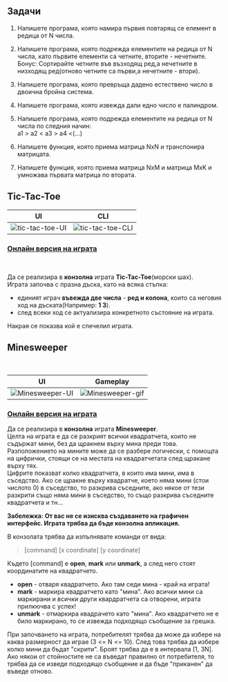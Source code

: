 ## Задачи

1. Напишете програма, която намира първия повтарящ се елемент в редица от N числа. <br />

2. Напишете програма, която подрежда елементите на редица от N числа, като първите елементи са четните, вторите - нечетните. <br />
   Бонус: Сортирайте четните във възходящ ред,а нечетните в низходящ ред(отново четните са първи,а нечетните - втори). <br />

3. Напишете програма, която превръща дадено естествено число в двоична бройна система. <br />

4. Напишете програма, която извежда дали едно число е палиндром. <br />

5. Напишете програма, която подрежда елементите на редица от N числа по следния начин: <br />
    а1 > а2 < а3 > а4 <(...) <br />

6. Напишете функция, която приема матрица NxN и транспонира матрицата.

7. Напишете функция, която приема матрица NxM и матрица MxK и умножава първата матрица по втората.

## Tic-Tac-Toe

UI         |  CLI
:-------------------------:|:-------------------------:
![tic-tac-toe-UI](https://images.ctfassets.net/3prze68gbwl1/asset-17suaysk1qa1jp4/fe212fc1d9d90b12907f5b6b04fa9280/android-ios-tic-tac-toe.png?fm=avif&w=500&h=600&fit=) | ![tic-tac-toe-CLI](https://user-images.githubusercontent.com/44736064/62582421-bd23a580-b882-11e9-92d8-ba0dced4bfb4.png)

### [Онлайн версия на играта](https://playtictactoe.org)
<br />

Да се реализира в **конзолна** играта  **Тic-Tac-Toe**(морски шах). <br />
Играта започва с празна дъска, като на всяка стъпка:
- единият играч **въвежда две числа** - **ред и колона**, които са неговия ход на дъската(Например: **1 3**).
- след всеки ход се актуализира конкретното състояние на играта.

Накрая се показва кой е спечелил играта.




## Мinesweeper
<br />

UI         |  Gameplay 
:-------------------------:|:-------------------------:
![Minesweeper-UI](https://i.ibb.co/F4YY0ST/beginner.png) | ![Minesweeper-gif](https://media.tenor.com/QDFZ0s69LJ8AAAAd/minesweeper-get-real.gif)


### [Онлайн версия на играта](http://minesweeperonline.com/#)

Да се реализира в **конзолна** играта  **Мinesweeper**. <br />
Целта на играта е да се разкрият всички квадратчета, които не съдържат мини, без да щракнем върху мина преди това. <br />
Разположението на мините може да се разбере логически, с помощта на цифрички, стоящи се на местата на квадратчетата след щракане върху тях. <br />
Цифрите показват колко квадратчета, в които има мини, има в съседство. Ако се щракне върху квадратче, което няма мини (стои числото 0) в съседство, то разкрива съседните, ако някое от тези разкрити също няма мини в съседство, то също разкрива съседните квадратчета и тн...

**Забележка: От вас не се изисква създаването на графичен интерфейс. Играта трябва да бъде конзолна апликация.**

В конзолата трябва да изпълнявате команди от вида:

> [command] [x coordinate] [y coordinate]

Където [command] е **open**, **mark** или **unmark**, а след него стоят координатите на квадратчето.

 - **open** - отваря квадратчето. Ако там седи мина - край на играта!
 - **mark** - маркира квадратчето като "мина". Ако всички мини са маркирани
   и всички други квардратчета са отворени, играта прилкючва с успех!
 - **unmark** - отмаркира квадрачето като "мина". Ако квадратчето не е било
   маркирано, то се извежда подходящо съобщение за грешка.

При започването на играта, потребителят трябва да може да избере на каква размерност да играе (3 <= N <= 10). След това трябва да избере колко мини да бъдат "скрити".
Броят трябва да е в интервала [1, 3N]. Ако някои от стойностите не са въведат правилно от потребителя, то трябва да се изведе подходящо съобщение и да бъде "приканен" да въведе отново.
